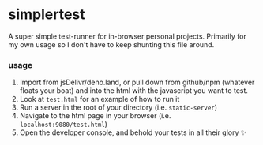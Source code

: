 # simplertest

A super simple test-runner for in-browser personal projects.  Primarily
for my own usage so I don't have to keep shunting this file around.

### usage

1. Import from jsDelivr/deno.land, or pull down from github/npm (whatever
   floats your boat) and into the html with the javascript you want to test.
2. Look at `test.html` for an example of how to run it
3. Run a server in the root of your directory (i.e. `static-server`)
4. Navigate to the html page in your browser (i.e.
   `localhost:9080/test.html`)
5. Open the developer console, and behold your tests in all their glory
   ✨
